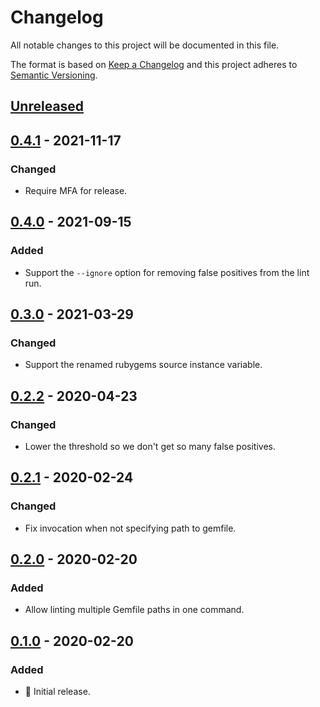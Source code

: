 # Changelog

All notable changes to this project will be documented in this file.

The format is based on [Keep a Changelog](http://keepachangelog.com/en/1.0.0/) and this project adheres to [Semantic Versioning](http://semver.org/spec/v2.0.0.html).

## [Unreleased]

## [0.4.1] - 2021-11-17

### Changed

- Require MFA for release.

## [0.4.0] - 2021-09-15

### Added

- Support the `--ignore` option for removing false positives from the lint run.

## [0.3.0] - 2021-03-29

### Changed

- Support the renamed rubygems source instance variable.

## [0.2.2] - 2020-04-23

### Changed

- Lower the threshold so we don't get so many false positives.

## [0.2.1] - 2020-02-24

### Changed

- Fix invocation when not specifying path to gemfile.

## [0.2.0] - 2020-02-20

### Added

- Allow linting multiple Gemfile paths in one command.

## [0.1.0] - 2020-02-20

### Added

- 🎉 Initial release.

[unreleased]: https://github.com/kddnewton/gemfilelint/compare/v0.4.1...HEAD
[0.4.1]: https://github.com/kddnewton/gemfilelint/compare/v0.4.0...v0.4.1
[0.4.0]: https://github.com/kddnewton/gemfilelint/compare/v0.3.0...v0.4.0
[0.3.0]: https://github.com/kddnewton/gemfilelint/compare/v0.2.2...v0.3.0
[0.2.2]: https://github.com/kddnewton/gemfilelint/compare/v0.2.1...v0.2.2
[0.2.1]: https://github.com/kddnewton/gemfilelint/compare/v0.2.0...v0.2.1
[0.2.0]: https://github.com/kddnewton/gemfilelint/compare/v0.1.0...v0.2.0
[0.1.0]: https://github.com/kddnewton/gemfilelint/compare/935da5...v0.1.0
